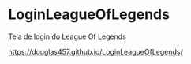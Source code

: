 # LoginLeagueOfLegends
Tela de login do League Of Legends

https://douglas457.github.io/LoginLeagueOfLegends/

